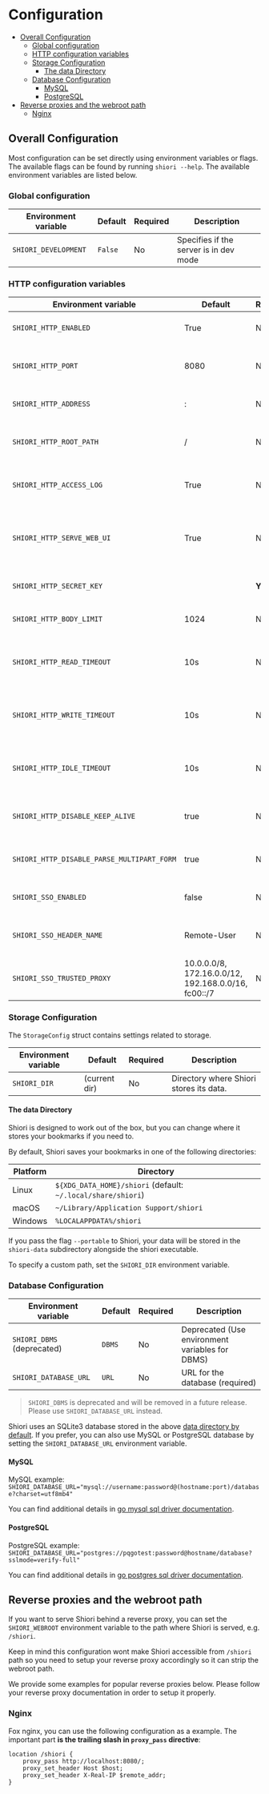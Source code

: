 # Configuration

<!-- TOC -->

- [Overall Configuration](#overall-configuration)
  - [Global configuration](#global-configuration)
  - [HTTP configuration variables](#http-configuration-variables)
  - [Storage Configuration](#storage-configuration)
    - [The data Directory](#the-data-directory)
  - [Database Configuration](#database-configuration)
    - [MySQL](#mysql)
    - [PostgreSQL](#postgresql)
- [Reverse proxies and the webroot path](#reverse-proxies-and-the-webroot-path)
  - [Nginx](#nginx)

<!-- /TOC -->

## Overall Configuration

Most configuration can be set directly using environment variables or flags. The available flags can be found by running `shiori --help`. The available environment variables are listed below.

### Global configuration

| Environment variable | Default | Required | Description                            |
| -------------------- | ------- | -------- | -------------------------------------- |
| `SHIORI_DEVELOPMENT` | `False` | No       | Specifies if the server is in dev mode |

### HTTP configuration variables

| Environment variable                       | Default        | Required | Description                                           |
| ------------------------------------------ | -------        | -------- | ----------------------------------------------------- |
| `SHIORI_HTTP_ENABLED`                      | True           | No       | Enable HTTP service                                   |
| `SHIORI_HTTP_PORT`                         | 8080           | No       | Port number for the HTTP service                      |
| `SHIORI_HTTP_ADDRESS`                      | :              | No       | Address for the HTTP service                          |
| `SHIORI_HTTP_ROOT_PATH`                    | /              | No       | Root path for the HTTP service                        |
| `SHIORI_HTTP_ACCESS_LOG`                   | True           | No       | Logging accessibility for HTTP requests               |
| `SHIORI_HTTP_SERVE_WEB_UI`                 | True           | No       | Serving Web UI via HTTP. Disable serves only the API. |
| `SHIORI_HTTP_SECRET_KEY`                   |                | **Yes**  | Secret key for HTTP sessions.                         |
| `SHIORI_HTTP_BODY_LIMIT`                   | 1024           | No       | Limit for request body size                           |
| `SHIORI_HTTP_READ_TIMEOUT`                 | 10s            | No       | Maximum duration for reading the entire request       |
| `SHIORI_HTTP_WRITE_TIMEOUT`                | 10s            | No       | Maximum duration before timing out writes             |
| `SHIORI_HTTP_IDLE_TIMEOUT`                 | 10s            | No       | Maximum amount of time to wait for the next request   |
| `SHIORI_HTTP_DISABLE_KEEP_ALIVE`           | true           | No       | Disable HTTP keep-alive connections                   |
| `SHIORI_HTTP_DISABLE_PARSE_MULTIPART_FORM` | true           | No       | Disable pre-parsing of multipart form                 |
| `SHIORI_SSO_ENABLED`                       | false          | No       | Enable SSO Auth Proxy Header                          |
| `SHIORI_SSO_HEADER_NAME`                   | Remote-User    | No       | List of CIDRs of trusted proxies                      |
| `SHIORI_SSO_TRUSTED_PROXY`                 | 10.0.0.0/8, 172.16.0.0/12, 192.168.0.0/16, fc00::/7    | No       | List of CIDRs of trusted proxies                 |

### Storage Configuration

The `StorageConfig` struct contains settings related to storage.

| Environment variable | Default       | Required | Description                             |
| -------------------- | ------------- | -------- | --------------------------------------- |
| `SHIORI_DIR`         | (current dir) | No       | Directory where Shiori stores its data. |

#### The data Directory

Shiori is designed to work out of the box, but you can change where it stores your bookmarks if you need to.

By default, Shiori saves your bookmarks in one of the following directories:

| Platform | Directory                                                    |
| -------- | ------------------------------------------------------------ |
| Linux    | `${XDG_DATA_HOME}/shiori` (default: `~/.local/share/shiori`) |
| macOS    | `~/Library/Application Support/shiori`                       |
| Windows  | `%LOCALAPPDATA%/shiori`                                      |

If you pass the flag `--portable` to Shiori, your data will be stored  in the `shiori-data` subdirectory alongside the shiori executable.

To specify a custom path, set the `SHIORI_DIR` environment variable.

### Database Configuration

| Environment variable       | Default | Required | Description                                     |
| -------------------------- | ------- | -------- | ----------------------------------------------- |
| `SHIORI_DBMS` (deprecated) | `DBMS`  | No       | Deprecated (Use environment variables for DBMS) |
| `SHIORI_DATABASE_URL`      | `URL`   | No       | URL for the database (required)                 |

> `SHIORI_DBMS` is deprecated and will be removed in a future release. Please use `SHIORI_DATABASE_URL` instead.

Shiori uses an SQLite3 database stored in the above [data directory by default](#storage-configuration). If you prefer, you can also use MySQL or PostgreSQL database by setting the `SHIORI_DATABASE_URL` environment variable.

#### MySQL

MySQL example: `SHIORI_DATABASE_URL="mysql://username:password@(hostname:port)/database?charset=utf8mb4"`

You can find additional details in [go mysql sql driver documentation](https://github.com/go-sql-driver/mysql#dsn-data-source-name).

#### PostgreSQL

PostgreSQL example: `SHIORI_DATABASE_URL="postgres://pqgotest:password@hostname/database?sslmode=verify-full"`

You can find additional details in [go postgres sql driver documentation](https://pkg.go.dev/github.com/lib/pq).

## Reverse proxies and the webroot path

If you want to serve Shiori behind a reverse proxy, you can set the `SHIORI_WEBROOT` environment variable to the path where Shiori is served, e.g. `/shiori`.

Keep in mind this configuration wont make Shiori accessible from `/shiori` path so you need to setup your reverse proxy accordingly so it can strip the webroot path.

We provide some examples for popular reverse proxies below. Please follow your reverse proxy documentation in order to setup it properly.

### Nginx

Fox nginx, you can use the following configuration as a example. The important part **is the trailing slash in `proxy_pass` directive**:

```nginx
location /shiori {
    proxy_pass http://localhost:8080/;
    proxy_set_header Host $host;
    proxy_set_header X-Real-IP $remote_addr;
}
```
